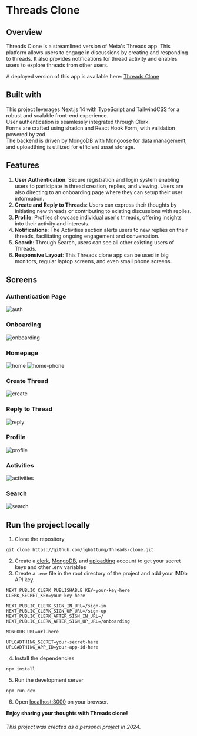 # Threads Clone

## Overview
Threads Clone is a streamlined version of Meta's Threads app. This platform allows users to engage in discussions by creating and responding to threads. It also provides notifications for thread activity and enables users to explore threads from other users.

A deployed version of this app is available here: [Threads Clone](https://threads-clone-two-rho.vercel.app/)

## Built with
This project leverages Next.js 14 with TypeScript and TailwindCSS for a robust and scalable front-end experience. <br>
User authentication is seamlessly integrated through Clerk. <br>
Forms are crafted using shadcn and React Hook Form, with validation powered by zod. <br>
The backend is driven by MongoDB with Mongoose for data management, and uploadthing is utilized for efficient asset storage.

## Features
1. **User Authentication**: Secure registration and login system enabling users to participate in thread creation, replies, and viewing. Users are also directing to an onboarding page where they can setup their user information.
2. **Create and Reply to Threads**: Users can express their thoughts by initiating new threads or contributing to existing discussions with replies.
3. **Profile**: Profiles showcase individual user's threads, offering insights into their activity and interests.
4. **Notifications**: The Activities section alerts users to new replies on their threads, facilitating ongoing engagement and conversation.
5. **Search**: Through Search, users can see all other existing users of Threads.
6. **Responsive Layout**: This Threads clone app can be used in big monitors, regular laptop screens, and even small phone screens.

## Screens
### Authentication Page
![auth](https://github.com/jgbattung/Threads-clone/assets/100396329/773b2208-2d38-49e0-ad36-1b8e26856492)

### Onboarding
![onboarding](https://github.com/jgbattung/Threads-clone/assets/100396329/38f96402-e5b9-4513-a4b9-2045e0be6502)

### Homepage
![home](https://github.com/jgbattung/Threads-clone/assets/100396329/424b0b37-a12c-408f-8c20-e1a97992b094)
![home-phone](https://github.com/jgbattung/Threads-clone/assets/100396329/ec2159ab-ed04-4f6d-ba9b-b10cbefd1b26)

### Create Thread
![create](https://github.com/jgbattung/Threads-clone/assets/100396329/b831ed7c-9226-451a-bfd6-8b04964e9571)

### Reply to Thread
![reply](https://github.com/jgbattung/Threads-clone/assets/100396329/cd370e9a-cb9e-4cce-a5c8-3780a6e16797)

### Profile
![profile](https://github.com/jgbattung/Threads-clone/assets/100396329/ba08d167-7496-4c05-b41e-53212d7d4ec5)

### Activities
![activities](https://github.com/jgbattung/Threads-clone/assets/100396329/66ec39e2-d844-4f7b-9613-ae3b12c007a0)

### Search
![search](https://github.com/jgbattung/Threads-clone/assets/100396329/3149d692-b5bd-4371-921d-30cad7accbe4)

## Run the project locally
1. Clone the repository
 ```
 git clone https://github.com/jgbattung/Threads-clone.git
 ```
2. Create a [clerk](https://clerk.com/), [MongoDB](https://www.mongodb.com/), and [uploadting](https://uploadthing.com/) account to get your secret keys and other .env variables
3. Create a `.env` file in the root directory of the project and add your IMDb API key.
```
NEXT_PUBLIC_CLERK_PUBLISHABLE_KEY=your-key-here
CLERK_SECRET_KEY=your-key-here

NEXT_PUBLIC_CLERK_SIGN_IN_URL=/sign-in
NEXT_PUBLIC_CLERK_SIGN_UP_URL=/sign-up
NEXT_PUBLIC_CLERK_AFTER_SIGN_IN_URL=/
NEXT_PUBLIC_CLERK_AFTER_SIGN_UP_URL=/onboarding

MONGODB_URL=url-here

UPLOADTHING_SECRET=your-secret-here
UPLOADTHING_APP_ID=your-app-id-here
```
4. Install the dependencies
```
npm install
```
5. Run the development server
```
npm run dev
```
6. Open [localhost:3000](localhost:3000) on your browser.

**Enjoy sharing your thoughts with Threads clone!**

###### This project was created as a personal project in 2024.

